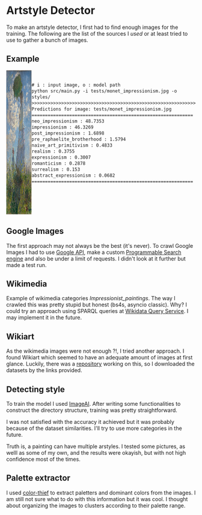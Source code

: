 # Artstyle Detector

To make an artstyle detector, I first had to find enough images for the training.
The following are the list of the sources I *used* or at least tried to use to gather a bunch of images.

## Example

<div style="display: flex;">
  <div style="flex: 1;">
    <img src="tests/monet_impressionism.jpg" alt="image" style="height: 382px; margin-right: 10px;">
  </div>
  <div style="flex: 1;">
    <pre><code class="language-shell">
# i : input image, o : model path
python src/main.py -i tests/monet_impressionism.jpg -o styles/
>>>>>>>>>>>>>>>>>>>>>>>>>>>>>>>>>>>>>>>>>>>>>>>>>>>>>>>>>>>>>
Predictions for image: tests/monet_impressionism.jpg
============================================================
neo_impressionism : 48.7353
impressionism : 46.3269
post_impressionism : 1.6898
pre_raphaelite_brotherhood : 1.5794
naive_art_primitivism : 0.4833
realism : 0.3755
expressionism : 0.3007
romanticism : 0.2878
surrealism : 0.153
abstract_expressionism : 0.0682
============================================================
    </code></pre>
  </div>
</div>


## Google Images

The first approach may not always be the best (it's never). To crawl Google Images I had to use [Google API](https://console.cloud.google.com/apis/library), make a custom [Programmable Search engine](https://developers.google.com/custom-search) and also be under a limit of requests. I didn't look at it further but made a test run.

## Wikimedia

Example of wikimedia categories *Impressionist_paintings*. The way I crawled this was pretty stupid but honest (bs4s, asyncio classic). Why? I could try an approach using SPARQL queries at [Wikidata Query Service](https://query.wikidata.org/). I may implement it in the future.

## Wikiart

As the wikimedia images were not enough ?!, I tried another approach. I found Wikiart which seemed to have an adequate amount of images at first glance. Luckily, there was a [repository](https://github.com/asahi417/wikiart-image-dataset) working on this, so I downloaded the datasets by the links provided.

## Detecting style

To train the model I used [ImageAI](https://github.com/OlafenwaMoses/ImageAI/tree/master). After writing some functionalities to construct the directory structure, training was pretty straightforward.

I was not satisfied with the accuracy it achieved but it was probably because of the dataset similarities. I'll try to use more categories in the future.

Truth is, a painting can have multiple arstyles. I tested some pictures, as welll as some of my own, and the results were okayish, but with not high confidence most of the times.

## Palette extractor

I used [color-thief](https://github.com/fengsp/color-thief-py) to extract paletters and dominant colors from the images. I am still not sure what to do with this information but it was cool. I thought about organizing the images to clusters according to their palette range.
